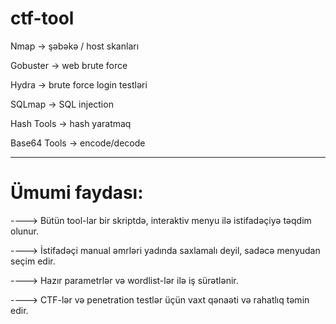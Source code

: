 # ctf-tool

Nmap → şəbəkə / host skanları

Gobuster → web brute force

Hydra → brute force login testləri

SQLmap → SQL injection

Hash Tools → hash yaratmaq

Base64 Tools → encode/decode



-------------------------------------



 # Ümumi faydası:

----> Bütün tool-lar bir skriptdə, interaktiv menyu ilə istifadəçiyə təqdim olunur.

----> İstifadəçi manual əmrləri yadında saxlamalı deyil, sadəcə menyudan seçim edir.

----> Hazır parametrlər və wordlist-lər ilə iş sürətlənir.

----> CTF-lər və penetration testlər üçün vaxt qənaəti və rahatlıq təmin edir.
